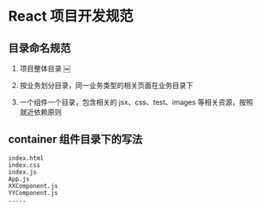 # React 项目开发规范

## 目录命名规范

1. 项目整体目录
￼
2. 按业务划分目录，同一业务类型的相关页面在业务目录下

3. 一个组件一个目录，包含相关的 jsx、css、test、images 等相关资源，按照就近依赖原则

## container 组件目录下的写法

```
index.html
index.css
index.js
App.js
XXComponent.js
YYComponent.js
.....
```
